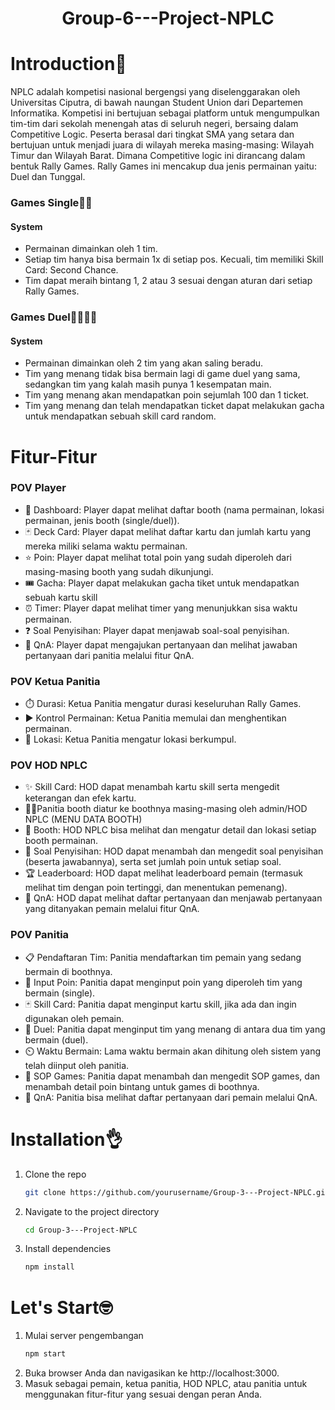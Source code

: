 <h1 align="center">Group-6---Project-NPLC</h>

# Introduction👋
NPLC adalah kompetisi nasional bergengsi yang diselenggarakan oleh Universitas Ciputra, di bawah naungan Student Union dari Departemen Informatika. Kompetisi ini bertujuan sebagai platform untuk mengumpulkan tim-tim dari sekolah menengah atas di seluruh negeri, bersaing dalam Competitive Logic. Peserta berasal dari tingkat SMA yang setara dan bertujuan untuk menjadi juara di wilayah mereka masing-masing: Wilayah Timur dan Wilayah Barat. Dimana Competitive logic ini dirancang dalam bentuk Rally Games. Rally Games ini mencakup dua jenis permainan yaitu: Duel dan Tunggal.

### Games Single🧍‍♀️
#### System 
- Permainan dimainkan oleh 1 tim.
- Setiap tim hanya bisa bermain 1x di setiap pos. Kecuali, tim memiliki Skill Card: Second Chance.
- Tim dapat meraih bintang 1, 2 atau 3 sesuai dengan aturan dari setiap Rally Games.
  
### Games Duel🧍‍♂🧍‍♀️
#### System 
- Permainan dimainkan oleh 2 tim yang akan saling beradu.
- Tim yang menang tidak bisa bermain lagi di game duel yang sama, sedangkan tim yang kalah masih punya 1 kesempatan main.
- Tim yang menang akan mendapatkan poin sejumlah 100 dan 1 ticket.
- Tim yang menang dan telah mendapatkan ticket dapat melakukan gacha untuk mendapatkan sebuah skill card random.


# Fitur-Fitur
### POV Player
- 🏁 Dashboard: Player dapat melihat daftar booth (nama permainan, lokasi permainan, jenis booth (single/duel)).
- 🃏 Deck Card: Player dapat melihat daftar kartu dan jumlah kartu yang mereka miliki selama waktu permainan.
- ⭐ Poin: Player dapat melihat total poin yang sudah diperoleh dari masing-masing booth yang sudah dikunjungi.
- 🎟️ Gacha: Player dapat melakukan gacha tiket untuk mendapatkan sebuah kartu skill
- ⏰ Timer: Player dapat melihat timer yang menunjukkan sisa waktu permainan.
- ❓ Soal Penyisihan: Player dapat menjawab soal-soal penyisihan.
- 💬 QnA: Player dapat mengajukan pertanyaan dan melihat jawaban pertanyaan dari panitia melalui fitur QnA.

### POV Ketua Panitia 
- ⏱️ Durasi: Ketua Panitia mengatur durasi keseluruhan Rally Games.
- ▶️ Kontrol Permainan: Ketua Panitia memulai dan menghentikan permainan.
- 📍 Lokasi: Ketua Panitia mengatur lokasi berkumpul.

### POV HOD NPLC
- ✨ Skill Card: HOD dapat menambah kartu skill serta mengedit keterangan dan efek kartu.
- 🧑‍🦱Panitia booth diatur ke boothnya masing-masing oleh admin/HOD NPLC  (MENU DATA BOOTH)
- 🎪 Booth: HOD NPLC bisa melihat dan mengatur detail dan lokasi setiap booth permainan.
- 📝 Soal Penyisihan: HOD dapat menambah dan mengedit soal penyisihan (beserta jawabannya), serta set jumlah poin untuk setiap soal.
- 🏆 Leaderboard: HOD dapat melihat leaderboard pemain (termasuk melihat tim dengan poin tertinggi, dan menentukan pemenang).
- 💬 QnA: HOD dapat melihat daftar pertanyaan dan menjawab pertanyaan yang ditanyakan pemain melalui fitur QnA.

 ### POV Panitia
 - 📋 Pendaftaran Tim: Panitia mendaftarkan tim pemain yang sedang bermain di boothnya.
 - 🔢 Input Poin: Panitia dapat menginput poin yang diperoleh tim yang bermain (single).
 - 🃏 Skill Card: Panitia dapat menginput kartu skill, jika ada dan ingin digunakan oleh pemain.
 - 🥇 Duel: Panitia dapat menginput tim yang menang di antara dua tim yang bermain (duel).
 - ⏲️ Waktu Bermain: Lama waktu bermain akan dihitung oleh sistem yang telah diinput oleh panitia.
 - 📜 SOP Games: Panitia dapat menambah dan mengedit SOP games, dan menambah detail poin bintang untuk games di boothnya.
 - 💬 QnA: Panitia bisa melihat daftar pertanyaan dari pemain melalui QnA.

# Installation👌
1. Clone the repo
   ```sh
   git clone https://github.com/yourusername/Group-3---Project-NPLC.git
   ```
2. Navigate to the project directory
   ```sh
   cd Group-3---Project-NPLC
   ```
3. Install dependencies
   ```sh
   npm install
   ```
# Let's Start🤓
1. Mulai server pengembangan
    ```sh
   npm start
   ```
2. Buka browser Anda dan navigasikan ke http://localhost:3000.
3. Masuk sebagai pemain, ketua panitia, HOD NPLC, atau panitia untuk menggunakan fitur-fitur yang sesuai dengan peran Anda.













